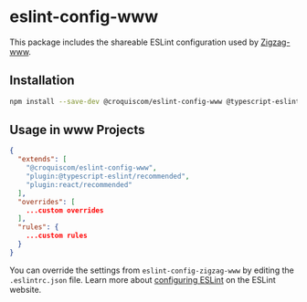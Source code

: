 # eslint-config-www

This package includes the shareable ESLint configuration used by [Zigzag-www](https://github.com/croquiscom/zigzag-www).

## Installation

```sh
npm install --save-dev @croquiscom/eslint-config-www @typescript-eslint/eslint-plugin@3.x @typescript-eslint/parser@3.x eslint@7.x eslint-plugin-import@2.x eslint-plugin-jsx-a11y@6.x eslint-plugin-react@7.x eslint-plugin-react-hooks@4.x
```

## Usage in www Projects

```json
{
  "extends": [
    "@croquiscom/eslint-config-www",
    "plugin:@typescript-eslint/recommended",
    "plugin:react/recommended"
  ],
  "overrides": [
    ...custom overrides
  ],
  "rules": {
    ...custom rules
  }
}
```

You can override the settings from `eslint-config-zigzag-www` by editing the `.eslintrc.json` file. Learn more about [configuring ESLint](http://eslint.org/docs/user-guide/configuring) on the ESLint website.
